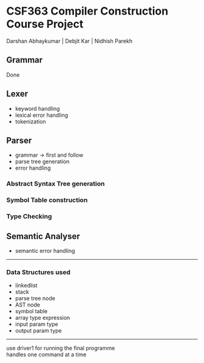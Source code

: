 # CSF363 Compiler Construction Course Project

Darshan Abhaykumar |
Debjit Kar |
Nidhish Parekh

## Grammar
Done

## Lexer
- keyword handling
- lexical error handling
- tokenization

## Parser
- grammar -> first and follow
- parse tree generation
- error handling

### Abstract Syntax Tree generation
### Symbol Table construction
### Type Checking

## Semantic Analyser
- semantic error handling

---
### Data Structures used
- linkedlist
- stack
- parse tree node
- AST node
- symbol table
- array type expression
- input param type
- output param type

---

use driver1 for running the final programme <br>
handles one command at a time


